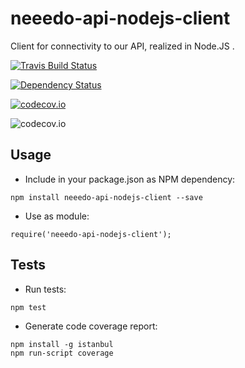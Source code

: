 # neeedo-api-nodejs-client
Client for connectivity to our API, realized in Node.JS .

<a href='https://travis-ci.org/neeedo/neeedo-api-nodejs-client'><img src="https://travis-ci.org/neeedo/neeedo-api-nodejs-client.svg?branch=master" alt="Travis Build Status"/></a> 

[![Dependency Status](https://www.versioneye.com/user/projects/5537db871758e5a83c000087/badge.svg?style=flat)](https://www.versioneye.com/user/projects/5537db871758e5a83c000087)

[![codecov.io](https://codecov.io/github/neeedo/neeedo-api-nodejs-client/coverage.svg?branch=master)](https://codecov.io/github/neeedo/neeedo-api-nodejs-client?branch=master)

![codecov.io](https://codecov.io/github/neeedo/neeedo-api-nodejs-client/branch.svg?branch=master)

Usage
----------

- Include in your package.json as NPM dependency:

```
npm install neeedo-api-nodejs-client --save
```

- Use as module:

```
require('neeedo-api-nodejs-client');
```

Tests
----------

- Run tests:
```
npm test
```

- Generate code coverage report:
```
npm install -g istanbul
npm run-script coverage
```
